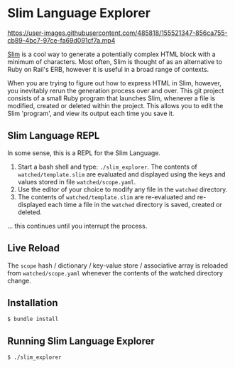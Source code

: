 # Slim Language Explorer

https://user-images.githubusercontent.com/485818/155521347-856ca755-cb89-4bc7-97ce-fa69d091cf7a.mp4

[Slim](https://github.com/slim-template/slim#configuring-slim) is a cool way to generate a potentially complex HTML block with a minimum of characters.
Most often, Slim is thought of as an alternative to Ruby on Rail's ERB, however it is useful in a broad range of contexts.

When you are trying to figure out how to express HTML in Slim, however, you inevitably rerun the generation process over and over.
This git project consists of a small Ruby program that launches Slim, whenever a file is modified, created or deleted within the project.
This allows you to edit the Slim 'program', and view its output each time you save it.


## Slim Language REPL

In some sense, this is a REPL for the Slim Language.

  1) Start a bash shell and type: `./slim_explorer`.
     The contents of `watched/template.slim` are evaluated and displayed using the keys and values stored in file `watched/scope.yaml`.
  3) Use the editor of your choice to modify any file in the `watched` directory.
  4) The contents of `watched/template.slim` are re-evaluated and re-displayed each time a file in the `watched` directory is saved, created or deleted.

... this continues until you interrupt the process.


## Live Reload
The `scope` hash / dictionary / key-value store / associative array is reloaded from `watched/scope.yaml` whenever the contents of the watched directory change.


## Installation
```shell
$ bundle install
```

## Running Slim Language Explorer
```shell
$ ./slim_explorer
```
